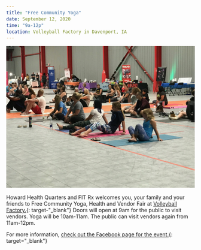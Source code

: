 ```yaml
---
title: "Free Community Yoga"
date: September 12, 2020
time: "9a-12p"
location: Volleyball Factory in Davenport, IA
---
```

![Community Yoga Event - June 2020](/assets/images/events/free-community-yoga-june2020.jpg)

Howard Health Quarters and FIT Rx welcomes you, your family and your friends to Free Community Yoga, Health and Vendor Fair at [Volleyball Factory.](https://www.facebook.com/Volleyball-Factory-210489642885689/?ref=gs&eid=ARBf4verxLSb5V4UOG3RjrX5twG5BD6p0Rgre0Mr_vtevqwEtymgoppl-Y1HsFHah0strYPgc8LCMMpf&fref=gs&dti=2494456113939283&hc_location=group){: target-"_blank"} Doors will open at 9am for the public to visit vendors. Yoga will be 10am-11am. The public can visit vendors again from 11am-12pm.

For more information, [check out the Facebook page for the event.](https://www.facebook.com/events/s/free-community-yoga-health-ven/187164729375072/){: target="_blank"}